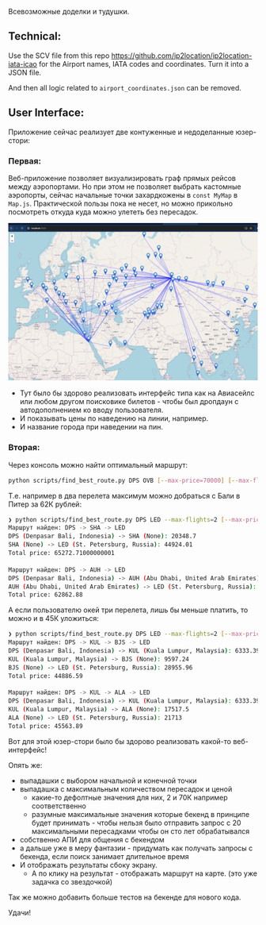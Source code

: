Всевозможные доделки и тудушки.

## Technical:

Use the SCV file from this repo https://github.com/ip2location/ip2location-iata-icao
for the Airport names, IATA codes and coordinates. Turn it into a JSON file.

And then all logic related to `airport_coordinates.json` can be removed.

## User Interface:

Приложение сейчас реализует две контуженные и недоделанные юзер-стори:

### Первая:
Веб-приложение позволяет визуализировать граф прямых рейсов между аэропортами. 
Но при этом не позволяет выбрать кастомные аэропорты, сейчас начальные точки захардкожены в 
`const MyMap` в `Map.js`. Практической пользы пока не несет, но можно прикольно 
посмотреть откуда куда можно улететь без пересадок.

![map demo](readme/map_demo.png)

- Тут было бы здорово реализовать интерфейс типа как на Авиасейлс или любом другом поисковике билетов - 
чтобы был дропдаун с автодополнением ко вводу пользователя.
- И показывать цены по наведению на линии, например.
- И название города при наведении на пин.

### Вторая:

Через консоль можно найти оптимальный маршрут:

```bash
python scripts/find_best_route.py DPS OVB [--max-price=70000] [--max-flights=2]
```

Т.е. например в два перелета максимум можно добраться с Бали в Питер за 62К рублей:

```bash
❯ python scripts/find_best_route.py DPS LED --max-flights=2 [--max-price=70000]                                                                                                                                                                          flights 3.10.12 21:32:54
Маршрут найден: DPS -> SHA -> LED
DPS (Denpasar Bali, Indonesia) -> SHA (None): 20348.7
SHA (None) -> LED (St. Petersburg, Russia): 44924.01
Total price: 65272.71000000001

Маршрут найден: DPS -> AUH -> LED
DPS (Denpasar Bali, Indonesia) -> AUH (Abu Dhabi, United Arab Emirates): 44622.45
AUH (Abu Dhabi, United Arab Emirates) -> LED (St. Petersburg, Russia): 18240.43
Total price: 62862.88
```

А если пользователю окей три перелета, лишь бы меньше платить, то можно и в 45К уложиться:

```bash
❯ python scripts/find_best_route.py DPS LED --max-flights=2 [--max-price=70000]
Маршрут найден: DPS -> KUL -> BJS -> LED
DPS (Denpasar Bali, Indonesia) -> KUL (Kuala Lumpur, Malaysia): 6333.39
KUL (Kuala Lumpur, Malaysia) -> BJS (None): 9597.24
BJS (None) -> LED (St. Petersburg, Russia): 28955.96
Total price: 44886.59

Маршрут найден: DPS -> KUL -> ALA -> LED
DPS (Denpasar Bali, Indonesia) -> KUL (Kuala Lumpur, Malaysia): 6333.39
KUL (Kuala Lumpur, Malaysia) -> ALA (None): 17517.5
ALA (None) -> LED (St. Petersburg, Russia): 21713
Total price: 45563.89
```

Вот для этой юзер-стори было бы здорово реализовать какой-то веб-интерфейс!

Опять же: 
- выпадашки с выбором начальной и конечной точки
- выпадашка с максимальным количеством пересадок и ценой
  - какие-то дефолтные значения для них, 
  2 и 70К например соответственно
  - разумные максимальные значения которые бекенд в принципе будет принимать - чтобы нельзя было отправить запрос с 20 максимальными пересадками чтобы он сто лет обрабатывался 
- собственно АПИ для общения с бекендом
- а дальше уже в меру фантазии - придумать как получать запросы с бекенда, если поиск занимает длительное время
- И отображать результаты сбоку экрану.
  - А по клику на результат - отображать маршрут на карте. (это уже задачка со звездочкой)

Так же можно добавить больше тестов на бекенде для нового кода.

Удачи!